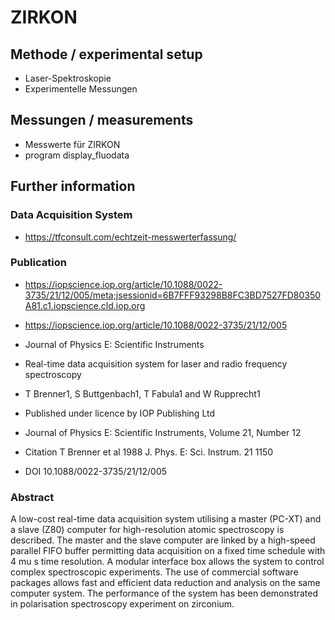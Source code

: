 # ZIRKON

## Methode / experimental setup 
- Laser-Spektroskopie
- Experimentelle Messungen 

## Messungen / measurements
- Messwerte für ZIRKON 
- program display_fluodata

## Further information 

### Data Acquisition System
- https://tfconsult.com/echtzeit-messwerterfassung/

### Publication
- https://iopscience.iop.org/article/10.1088/0022-3735/21/12/005/meta;jsessionid=6B7FFF93298B8FC3BD7527FD80350A81.c1.iopscience.cld.iop.org
- https://iopscience.iop.org/article/10.1088/0022-3735/21/12/005

- Journal of Physics E: Scientific Instruments
- Real-time data acquisition system for laser and radio frequency spectroscopy
- T Brenner1, S Buttgenbach1, T Fabula1 and W Rupprecht1
- Published under licence by IOP Publishing Ltd
- Journal of Physics E: Scientific Instruments, Volume 21, Number 12
- Citation T Brenner et al 1988 J. Phys. E: Sci. Instrum. 21 1150
- DOI 10.1088/0022-3735/21/12/005

### Abstract
A low-cost real-time data acquisition system utilising a master (PC-XT) and a slave (Z80) computer for high-resolution atomic spectroscopy is described. The master and the slave computer are linked by a high-speed parallel FIFO buffer permitting data acquisition on a fixed time schedule with 4 mu s time resolution. A modular interface box allows the system to control complex spectroscopic experiments. The use of commercial software packages allows fast and efficient data reduction and analysis on the same computer system. The performance of the system has been demonstrated in polarisation spectroscopy experiment on zirconium.
